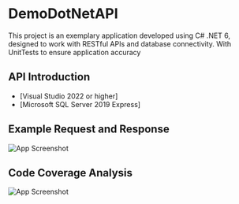# DemoDotNetAPI
This project is an exemplary application developed using C# .NET 6, designed to work with RESTful APIs and database connectivity.
With UnitTests to ensure application accuracy 

## API Introduction
 - [Visual Studio 2022 or higher]
 - [Microsoft SQL Server 2019 Express]

## Example Request and Response
![App Screenshot](https://via.placeholder.com/468x300?text=App+Screenshot+Here)

## Code Coverage Analysis
![App Screenshot](https://via.placeholder.com/468x300?text=App+Screenshot+Here)
